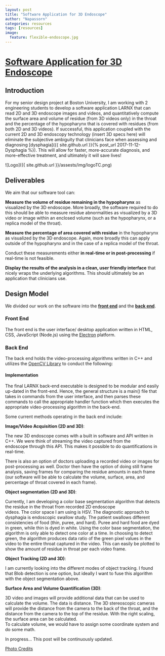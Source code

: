 ```yaml
---
layout: post
title: "Software Application for 3D Endoscope"
author: "Napassorn"
categories: resources
tags: [resources]
image:
  feature: flexible-endoscope.jpg
---
```


# [Software Application for 3D Endoscope](https://github.com/Larnx)  

## Introduction 
For my senior design project at Boston University, I am working with 2 engineering students to develop a software application LARNX that can read 2D and 3D endoscope images and videos, and quantitatively compute the surface area and volume of residue (from 3D videos only) in the throat and the percentage of the hypopharynx that is covered with residues (from both 2D and 3D videos). If successful, this application coupled with the current 2D and 3D endoscopy technology (insert 3D specs here) will eliminate the subjective ambiguity that clinicians face when assessing and diagnosing [dysphagia]({{ site.github.url }}{% post_url 2017-11-12-Dysphagia %}). This will allow for faster, more-accurate diagnosis, and more-effective treatment, and ultimately it will save lives!   

![Logo]({{ site.github.url }}/assests/img/logoTC.png)

## Deliverables
We aim that our software tool can:

**Measure the volume of residue remaining in the hypopharynx** as visualized by the 3D endoscope. More broadly, the software required to do this should be able to measure residue abnormalities as visualized by a 3D video or image within an enclosed volume (such as the hypopharynx, or a replica model of the throat). 

**Measure the percentage of area covered with residue** in the hypopharynx as visualized by the 3D endoscope.  Again, more broadly this can apply outside of the hypopharynx and in the case of a replica model of the throat. 

Conduct these measurements either **in real-time or in post-processing** if real-time is not feasible.

**Display the results of the analysis in a clean, user friendly interface** that nicely wraps the underlying algorithms. This should ultimately be an application that clinicians use. 

## Design Model
We divided our work on the software into the [**front end**](https://github.com/Larnx/Larnx_User_Interface) and the [**back end**](https://github.com/Larnx/Larnx_Back_End).

### Front End
The front end is the user interface/ desktop application written in HTML, CSS, JavaScript (Node.js) using the [Electron](https://electron.atom.io/) platform.

### Back End
The back end holds the video-processing algorithms written in C++ and utilizes the [OpenCV Library](https://opencv.org/) to conduct the following:  

#### Implementation  

The final LARNX back-end executable is designed to be modular and easily up-dated in the front-end. Hence, the general structure is a main() file that takes in commands from the user interface, and then parses these commands to call the appropriate handler function which then executes the appropriate video-processing algorithm in the back-end.

Some current methods operating in the back end include:

**Image/Video Acquisition (2D and 3D)**:    
  
The new 3D endoscope comes with a built in software and API written in C++. We were think of streaming the video captured from the  
endoscope through this API. This makes it possible to do quantifications in real-time.  

There is also an option of doctors uploading a recorded video or images for post-processing as well. Doctor then have the option of 
doing still frame analysis, saving frames for comparing the residue amounts in each frame (our software will be able to calculate 
the volume, surface, area, and percentage of throat covered in each frame).   
   
**Object segmentation (2D and 3D)**:   
  
Currently, I am developing a color base segmentation algorithm that detects the residue in the throat from recorded 2D endoscope     
videos. The color space I am using is HSV. The diagnostic approach to dysphagia is endoscopic swallow study. The patient swallows 
different consistencies of food (thin, puree, and hard). Puree and hard food are dyed in green, while thin is dyed in white. Using 
the color base segmentation, the algorithm is only able to detect one color at a time. In choosing to detect green, the algorithm 
produces data ratio of the green pixel values in the video to the entire throat captured in the video. This can easily be plotted to 
show the amount of residue in throat per each video frame.   
   
**Object Tracking (2D and 3D)**:  

I am currently looking into the different modes of object tracking. I found that Blob detection is one option, but ideally I want to 
fuse this algorithm with the object segmentation above.  
   
**Surface Area and Volume Quantification (3D)**:   
  
3D video and images will provide additional data that can be used to calculate the volume. The data is distance. The 3D stereoscopic 
cameras will provide the distance from the camera to the back of the throat, and the distance from the camera to the top of the 
residue. With the right scaling, the surface area can be calculated.  
To calculate volume, we would have to assign some coordinate system and do some math.  
   
In progress... This post will be continuously updated.

   
[Photo Credits](https://www.voicedoctor.net/diagnosis/voice/anatomy)
   

